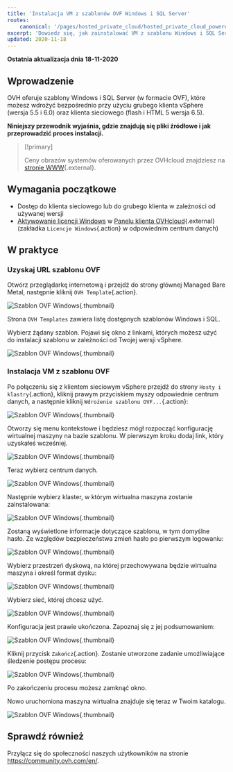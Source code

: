 ```yaml
---
title: 'Instalacja VM z szablonów OVF Windows i SQL Server'
routes:
    canonical: '/pages/hosted_private_cloud/hosted_private_cloud_powered_by_vmware/ovf_template'
excerpt: 'Dowiedz się, jak zainstalować VM z szablonu Windows i SQL Server'
updated: 2020-11-18
---
```


**Ostatnia aktualizacja dnia 18-11-2020**

## Wprowadzenie

OVH oferuje szablony Windows i SQL Server (w formacie OVF), które możesz wdrożyć bezpośrednio przy użyciu grubego klienta vSphere (wersja 5.5 i 6.0) oraz klienta sieciowego (flash i HTML 5 wersja 6.5).

**Niniejszy przewodnik wyjaśnia, gdzie znajdują się pliki źródłowe i jak przeprowadzić proces instalacji.**

> [!primary]
> 
> Ceny obrazów systemów oferowanych przez OVHcloud znajdziesz na [stronie WWW](https://www.ovhcloud.com/pl/managed-bare-metal/options/){.external}.
>

## Wymagania początkowe

- Dostęp do klienta sieciowego lub do grubego klienta w zależności od używanej wersji
- [Aktywowanie licencji Windows](/pages/bare_metal_cloud/managed_bare_metal/manager-ovhcloud#licencja-windows) w [Panelu klienta OVHcloud](https://www.ovh.com/auth/?action=gotomanager&from=https://www.ovh.pl/&ovhSubsidiary=pl){.external} (zakładka `Licencje Windows`{.action} w odpowiednim centrum danych) 


## W praktyce

### Uzyskaj URL szablonu OVF

Otwórz przeglądarkę internetową i przejdź do strony głównej Managed Bare Metal, następnie kliknij `OVH Template`{.action}.

![Szablon OVF Windows](images/gatewayssl.png){.thumbnail}

Strona `OVH Templates` zawiera listę dostępnych szablonów Windows i SQL. 

Wybierz żądany szablon. Pojawi się okno z linkami, których możesz użyć do instalacji szablonu w zależności od Twojej wersji vSphere.

![Szablon OVF Windows](images/copylink.png){.thumbnail}


### Instalacja VM z szablonu OVF

Po połączeniu się z klientem sieciowym vSphere przejdź do strony `Hosty i klastry`{.action}, kliknij prawym przyciskiem myszy odpowiednie centrum danych, a następnie kliknij `Wdrożenie szablonu OVF...`{.action}:

![Szablon OVF Windows](images/selectdeploy.png){.thumbnail}

Otworzy się menu kontekstowe i będziesz mógł rozpocząć konfigurację wirtualnej maszyny na bazie szablonu. W pierwszym kroku dodaj link, który uzyskałeś wcześniej.

![Szablon OVF Windows](images/puturl.png){.thumbnail}

Teraz wybierz centrum danych.

![Szablon OVF Windows](images/selectdatacenter.png){.thumbnail}

Następnie wybierz klaster, w którym wirtualna maszyna zostanie zainstalowana:

![Szablon OVF Windows](images/selectcluster.png){.thumbnail}

Zostaną wyświetlone informacje dotyczące szablonu, w tym domyślne hasło. Ze względów bezpieczeństwa zmień hasło po pierwszym logowaniu:

![Szablon OVF Windows](images/detailstemplate.png){.thumbnail}

Wybierz przestrzeń dyskową, na której przechowywana będzie wirtualna maszyna i określ format dysku:

![Szablon OVF Windows](images/selectdatastore.png){.thumbnail}

Wybierz sieć, której chcesz użyć.

![Szablon OVF Windows](images/selectnetwork.png){.thumbnail}

Konfiguracja jest prawie ukończona. Zapoznaj się z jej podsumowaniem:

![Szablon OVF Windows](images/resume.png){.thumbnail}

Kliknij przycisk `Zakończ`{.action}. Zostanie utworzone zadanie umożliwiające śledzenie postępu procesu:

![Szablon OVF Windows](images/startdeploy.png){.thumbnail}

Po zakończeniu procesu możesz zamknąć okno.

Nowo uruchomiona maszyna wirtualna znajduje się teraz w Twoim katalogu.

![Szablon OVF Windows](images/inventory.png){.thumbnail}


## Sprawdź również

Przyłącz się do społeczności naszych użytkowników na stronie <https://community.ovh.com/en/>.